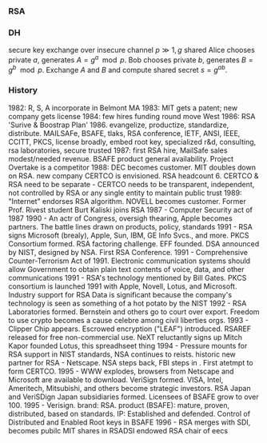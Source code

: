 ### RSA

### DH
secure key exchange over insecure channel
$p\gg 1,g$ shared
Alice chooses private $a$, generates $A=g^a\mod p$.
Bob chooses private $b$, generates $B=g^b\mod p$.
Exchange $A$ and $B$ and compute shared secret $s=g^{ab}$.


### History
1982: R, S, A incorporate in Belmont MA
1983: MIT gets a patent; new company gets license
1984: few hires funding round move West
1986: RSA 'Surive & Boostrap Plan' 1986. evangelize, productize, standardize, distribute. MAILSAFe, BSAFE, tlaks, RSA conference, IETF, ANSI, IEEE, CCITT, PKCS, license broadly, embed root key, specialized r&d, consulting, rsa laboratories, secure trusted 
1987: first RSA hire, MailSafe sales modest/needed revenue. BSAFE product general availability.
Project Overtake is a competitor
1988: DEC becomes customer. MIT doubles down on RSA. new company CERTCO is envisioned. RSA headcount 6.
CERTCO & RSA need to be separate - CERTCO needs to be transparent, independent, not controlled by RSA or any single entity to maintain public trust
1989: "Internet" endorses RSA algorithm. NOVELL becomes customer. Former Prof. Rivest student Burt Kaliski joins RSA
1987 - Computer Security act of 1987
1990 - An actr of Congress, oversigh thearing, Apple becomes partners. The battle lines drawn on products, policy, standards
1991 - RSA signs Microsoft (brealy), Apple, Sun, IBM, GE Info Svcs., and more. PKCS Consortium formed. RSA factoring challenge. EFF founded. DSA announced by NIST, designed by NSA. First RSA Conference.
1991 - Comprehensive Counter-Terrorism Act of 1991. Electronic communication systems should allow Government to obtain plain text contents of voice, data, and other communications
1991 - RSA's technology mentioned by Bill Gates. PKCS consortium is launched 1991 with Apple, Novell, Lotus, and Microsoft. Industry support for RSA Data is significant because the company's technology is seen as something of a hot potato by the NIST
1992 - RSA Laboratories formed. Bernstein and others go to court over export. Freedom to use crypto becomes a cause celebre among civil liberties orgs.
1993 - Clipper Chip appears. Escrowed encryption ("LEAF") introduced. RSAREF released for free non-commercial use. NeXT reluctantly signs up
Mitch Kapor founded Lotus, this spreadhseet thing
1994 - Pressure mounts for RSA support in NIST standards, NSA continues to reists. historic new partner for RSA - Netscape. NSA steps back, FBI steps in . First atetmpt to form CERTCO.
1995 - WWW explodes, browsers from Netscape and Microsoft are available to download. VeriSign formed. VISA, Intel, Ameritech, Mitsubishi, and others become strategic investors. RSA Japan and VeriSDign Japan subsidiaries formed. Licensees of BSAFE grow to over 100.
1995 - Verisign. brand: RSA. product (BSAFE): mature, proven, distributed, based on standards. IP: Established and defended. Control of Distributed and Enabled Root keys in BSAFE
1996 - RSA merges with SDI, becomes pubilc
MIT shares in RSADSI endowed RSA chair of eecs
